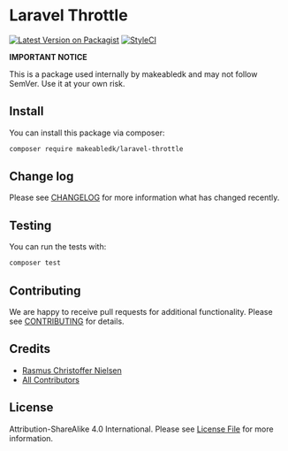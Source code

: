 
# Laravel Throttle

[![Latest Version on Packagist](https://img.shields.io/packagist/v/makeabledk/laravel-throttle.svg?style=flat-square)](https://packagist.org/packages/makeabledk/laravel-throttle)
[![StyleCI](https://styleci.io/repos/191527727/shield?branch=master)](https://styleci.io/repos/191527727)


**IMPORTANT NOTICE** 

This is a package used internally by makeabledk and may not follow SemVer. Use it at your own risk.


## Install

You can install this package via composer:

``` bash
composer require makeabledk/laravel-throttle
```

## Change log

Please see [CHANGELOG](CHANGELOG.md) for more information what has changed recently.

## Testing

You can run the tests with:

```bash
composer test
```

## Contributing

We are happy to receive pull requests for additional functionality. Please see [CONTRIBUTING](CONTRIBUTING.md) for details.

## Credits

- [Rasmus Christoffer Nielsen](https://github.com/rasmuscnielsen)
- [All Contributors](../../contributors)

## License

Attribution-ShareAlike 4.0 International. Please see [License File](LICENSE.md) for more information.